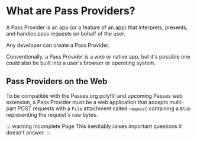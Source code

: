 # What are Pass Providers?
A Pass Provider is an app (or a feature of an app) that interprets, presents, and handles pass requests on behalf of the user.

Any developer can create a Pass Provider.

Conventionally, a Pass Provider is a web or native app, but it's possible one could also be built into a user's browser or operating system.

## Pass Providers on the Web
To be compatible with the Passes.org polyfill and upcoming Passes web extension, a Pass Provider must be a web application that accepts multi-part POST requests with a `File` attachment called `request` containing a `Blob` representing the request's raw bytes. 

::: warning Incomplete Page
This inevitably raises important questions it doesn't answer.
:::